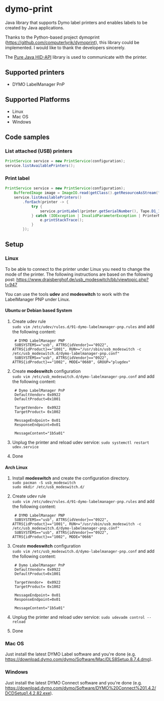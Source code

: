 # dymo-print
Java library that supports Dymo label printers and enables labels to be created by Java applications.

Thanks to the Python-based project dymoprint (https://github.com/computerlyrik/dymoprint), this library could be implemented. 
I would like to thank the developers sincerely.

The <a href="https://github.com/nyholku/purejavahidapi" target ="purejavahidapi">Pure Java HID-API</a> library 
is used to communicate with the printer.

## Supported printers
- DYMO LabelManager PnP

## Supported Platforms
- Linux
- Mac OS
- Windows

## Code samples
### List attached (USB) printers
```java
PrintService service = new PrintService(configuration);
service.listAvailablePrinters();
```

### Print label
```java
PrintService service = new PrintService(configuration);
    BufferedImage image = ImageIO.read(getClass().getResourceAsStream("/test.png"));
    service.listAvailablePrinters()
        .forEach(printer -> {
            try {
                service.printLabel(printer.getSerialNumber(), Tape.D1_12_MM, image);
            } catch (IOException | InvalidParameterException | PrinterNotFoundException e) {
                e.printStackTrace();
            }
        });
```

## Setup

### Linux
To be able to connect to the printer under Linux you need to change the mode of the printer. 
The following instructions are based on the following post: https://www.draisberghof.de/usb_modeswitch/bb/viewtopic.php?t=947

You can use the tools __udev__ and __modeswitch__ to work with the LabelManager PNP under Linux.
#### Ubuntu or Debian based System
1. Create udev rule  
   `sudo vim /etc/udev/rules.d/91-dymo-labelmanager-pnp.rules` and add the following content:
  
        # DYMO LabelManager PNP
        SUBSYSTEMS=="usb", ATTRS{idVendor}=="0922", ATTRS{idProduct}=="1001", RUN+="/usr/sbin/usb_modeswitch -c /etc/usb_modeswitch.d/dymo-labelmanager-pnp.conf"
        SUBSYSTEMS=="usb", ATTRS{idVendor}=="0922", ATTRS{idProduct}=="1002", MODE="0660", GROUP="plugdev"
2. Create __modeswitch__ configuration  
   `sudo vim /etc/usb_modeswitch.d/dymo-labelmanager-pnp.conf` and add the following content:
  
        # Dymo LabelManager PnP
        DefaultVendor= 0x0922
        DefaultProduct=0x1001
        
        TargetVendor=  0x0922
        TargetProduct= 0x1002
        
        MessageEndpoint= 0x01
        ResponseEndpoint=0x01
        
        MessageContent="1b5a01"
3. Unplug the printer and reload udev service: `sudo systemctl restart udev.service`
4. Done
#### Arch Linux
1. Install __modeswitch__ and create the configuration directory.  
  `sudo pacman -S usb_modeswitch`  
  `sudo mkdir /etc/usb_modeswitch.d/`
2. Create udev rule  
  `sudo vim /etc/udev/rules.d/91-dymo-labelmanager-pnp.rules` and add the following content:  
  
        # DYMO LabelManager PNP
        SUBSYSTEMS=="usb", ATTRS{idVendor}=="0922", ATTRS{idProduct}=="1001", RUN+="/usr/sbin/usb_modeswitch -c /etc/usb_modeswitch.d/dymo-labelmanager-pnp.conf"
        SUBSYSTEMS=="usb", ATTRS{idVendor}=="0922", ATTRS{idProduct}=="1002", MODE="0666"
3. Create __modeswitch__ configuration  
  `sudo vim /etc/usb_modeswitch.d/dymo-labelmanager-pnp.conf` and add the following content:
  
        # Dymo LabelManager PnP
        DefaultVendor= 0x0922
        DefaultProduct=0x1001
        
        TargetVendor=  0x0922
        TargetProduct= 0x1002
        
        MessageEndpoint= 0x01
        ResponseEndpoint=0x01
        
        MessageContent="1b5a01"
4. Unplug the printer and reload udev service: `sudo udevadm control --reload`
5. Done

### Mac OS

Just install the latest DYMO Label software and you're done 
(e.g. https://download.dymo.com/dymo/Software/Mac/DLS8Setup.8.7.4.dmg).

### Windows

Just install the latest DYMO Connect software and you're done (e.g. https://download.dymo.com/dymo/Software/DYMO%20Connect%201.4.2/DCDSetup1.4.2.82.exe).
